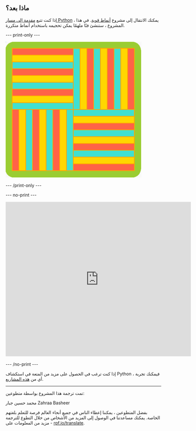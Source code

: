 ## ماذا بعد؟

إذا كنت تتبع [مقدمة إلى مسار Python](https://projects.raspberrypi.org/ar-SA/pathways/python-intro) ، يمكنك الانتقال إلى مشروع [أنماط قوية](https://projects.raspberrypi.org/ar-SA/projects/powerful-patterns). في هذا المشروع ، ستنشئ فنًا ملهمًا يمكن تحجيمه باستخدام أنماط متكررة.

--- print-only ---

![أحد الأمثلة من مشروع الأنماط القوية باستخدام أشكال هندسية مستديرة.](images/kek-project.png)

--- /print-only ---

--- no-print ---

<iframe src="https://trinket.io/embed/python/81be7eb895?outputOnly=true&start=result" width="600" height="500" frameborder="0" marginwidth="0" marginheight="0" allowfullscreen> </iframe>


--- /no-print ---

إذا كنت ترغب في الحصول على مزيد من المتعة في استكشاف Python ، فيمكنك تجربة أي من [هذه المشاريع](https://projects.raspberrypi.org/ar-SA/projects?software%5B%5D=python).

***
تمت ترجمة هذا المشروع بواسطة متطوعين:

محمد حسين جبار
Zahraa Basheer

بفضل المتطوعين ، يمكننا إعطاء الناس في جميع أنحاء العالم فرصة للتعلم بلغتهم الخاصة. يمكنك مساعدتنا في الوصول إلى المزيد من الأشخاص من خلال التطوع للترجمة - مزيد من المعلومات على [rpf.io/translate](https://rpf.io/translate).
